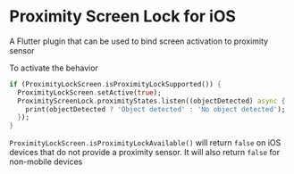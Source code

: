 # Proximity Screen Lock for iOS

A Flutter plugin that can be used to bind screen activation to proximity sensor

To activate the behavior

```dart
if (ProximityLockScreen.isProximityLockSupported()) {
  ProximityLockScreen.setActive(true);
  ProximityScreenLock.proximityStates.listen((objectDetected) async {
    print(objectDetected ? 'Object detected' : 'No object detected');
  });
}
```

`ProximityLockScreen.isProximityLockAvailable()` will return `false` on iOS devices that do not provide a proximity sensor.
It will also return `false` for non-mobile devices


